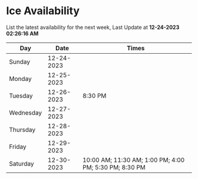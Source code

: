 # Ice Availability

List the latest availability for the next week, Last Update at **12-24-2023 02:26:16 AM**

| Day         | Date        | Times       |
| ----------- | ----------- | ----------- |
|Sunday|12-24-2023||
|Monday|12-25-2023||
|Tuesday|12-26-2023|8:30 PM|
|Wednesday|12-27-2023||
|Thursday|12-28-2023||
|Friday|12-29-2023||
|Saturday|12-30-2023|10:00 AM; 11:30 AM; 1:00 PM; 4:00 PM; 5:30 PM; 8:30 PM|
